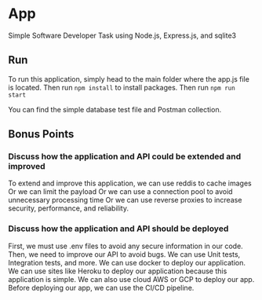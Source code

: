 # App

Simple Software Developer Task using Node.js, Express.js, and sqlite3

## Run

To run this application, simply head to the main folder where the app.js file is located.
Then run ```npm install``` to install packages.
Then run ```npm run start```

You can find the simple database test file and Postman collection.

## Bonus Points

### Discuss how the application and API could be extended and improved

To extend and improve this application, we can use reddis to cache images
Or we can limit the payload
Or we can use a connection pool to avoid unnecessary processing time
Or we can use reverse proxies to increase security, performance, and reliability.

### Discuss how the application and API should be deployed

First, we must use .env files to avoid any secure information in our code.
Then, we need to improve our API to avoid bugs. We can use Unit tests, Integration tests, and more.
We can use docker to deploy our application.
We can use sites like Heroku to deploy our application because this application is simple.
We can also use cloud AWS or GCP to deploy our app.
Before deploying our app, we can use the CI/CD pipeline.

